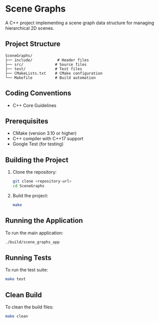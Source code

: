 # Scene Graphs

A C++ project implementing a scene graph data structure for managing hierarchical 2D scenes.

## Project Structure

```
SceneGraphs/
├── include/           # Header files
├── src/              # Source files
├── test/             # Test files
├── CMakeLists.txt    # CMake configuration
└── Makefile          # Build automation
```

## Coding Conventions

- C++ Core Guidelines

## Prerequisites

- CMake (version 3.10 or higher)
- C++ compiler with C++17 support
- Google Test (for testing)

## Building the Project

1. Clone the repository:
   ```bash
   git clone <repository-url>
   cd SceneGraphs
   ```

2. Build the project:
   ```bash
   make
   ```

## Running the Application

To run the main application:
```bash
./build/scene_graphs_app
```

## Running Tests

To run the test suite:
```bash
make test
```

## Clean Build

To clean the build files:
```bash
make clean
```
